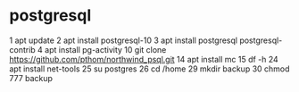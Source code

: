 # postgresql
 1  apt update
    2  apt install postgresql-10
    3  apt install postgresql postgresql-contrib
    4  apt install pg-activity
   10  git clone https://github.com/pthom/northwind_psql.git
   14  apt install mc
   15  df -h
   24  apt install net-tools
   25  su postgres
   26  cd /home
   29  mkdir backup
   30  chmod 777 backup
   
